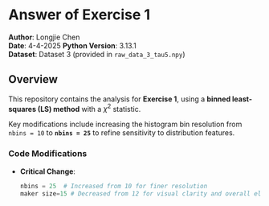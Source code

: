# Answer of Exercise 1

**Author**: Longjie Chen  
**Date**: 4-4-2025 
**Python Version**: 3.13.1  
**Dataset**: Dataset 3 (provided in `raw_data_3_tau5.npy`)  


## Overview
This repository contains the analysis for **Exercise 1**, using a **binned least-squares (LS) method** with a $\chi^2$ statistic.

Key modifications include increasing the histogram bin resolution from `nbins = 10` to **`nbins = 25`** to refine sensitivity to distribution features.


### Code Modifications
- **Critical Change**:  
  ```python
  nbins = 25  # Increased from 10 for finer resolution
  maker size=15 # Decreased from 12 for visual clarity and overall elegance

